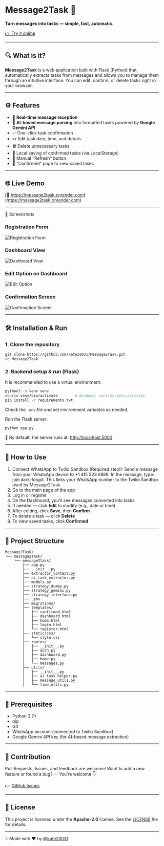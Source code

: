 # Message2Task 🚀

**Turn messages into tasks — simple, fast, automatic.**

[👉 Try it online](https://message2task.onrender.com)

---

## 🔍 What is it?

**Message2Task** is a web application built with Flask (Python) that automatically extracts tasks from messages and allows you to manage them through an intuitive interface. You can edit, confirm, or delete tasks right in your browser.

---

## ⚙️ Features

* 📩 **Real-time message reception**
* 🤖 **AI-based message parsing** into formatted tasks powered by **Google Gemini API**
* ✅ One-click task confirmation
* ✏️ Edit task date, time, and details
* 🗑️ Delete unnecessary tasks
* 💾 Local saving of confirmed tasks (via LocalStorage)
* 🔄 Manual "Refresh" button
* 👀 "Confirmed" page to view saved tasks

---

## 🌐 Live Demo

[🔗 https://message2task.onrender.com](https://message2task.onrender.com)

---

📸 Screenshots

### Registration Form
![Registration Form](images/registration_form.png)

### Dashboard View
![Dashboard View](images/dashboard_view.png)

### Edit Option on Dashboard
![Edit Option](images/edit_option.png)

### Confirmation Screen
![Confirmation Screen](images/confirmation_screen.png)


---

## 🛠️ Installation & Run

### 1. Clone the repository

```bash
git clone https://github.com/kate20031/Message2Task.git
cd Message2Task
```

### 2. Backend setup & run (Flask)

It is recommended to use a virtual environment:

```bash
python3 -m venv venv
source venv/bin/activate        # Windows: venv\Scripts\activate
pip install -r requirements.txt
```

Check the `.env` file and set environment variables as needed.

Run the Flask server:

```bash
python app.py
```

📍 By default, the server runs at: [http://localhost:5000](http://localhost:5000)

---

## 🧪 How to Use
1. Connect WhatsApp to Twilio Sandbox (Required step!):
Send a message from your WhatsApp device to +1 415 523 8886.
In the message, type: join dark-forgot.
This links your WhatsApp number to the Twilio Sandbox used by Message2Task.
2. Go to the main page of the app
3. Log in or register
4. On the Dashboard, you'll see messages converted into tasks
5. If needed — click **Edit** to modify (e.g., date or time)
6. After editing, click **Save**, then **Confirm**
7. To delete a task — click **Delete**
8. To view saved tasks, click **Confirmed**

---

## 🧹 Project Structure

```
Message2Task/
└── message2task/
    └── message2task/
        ├── app.py
        ├── __init__.py
        ├── extractor_context.py
        ├── ai_task_extractor.py
        ├── models.py
        ├── strategy_dummy.py
        ├── strategy_gemini.py
        ├── strategy_interface.py
        ├── .env
        ├── migrations/
        ├── templates/
        │   ├── confirmed.html
        │   ├── dashboard.html
        │   ├── home.html
        │   ├── login.html
        │   └── register.html
        ├── static/css/
        │   └── style.css
        ├── routes/
        │   ├── __init__.py
        │   ├── auth.py
        │   ├── dashboard.py
        │   ├── home.py
        │   └── messages.py
        ├── utils/
        │   ├── __init__.py
        │   ├── ai_task_helper.py
        │   ├── message_utils.py
        │   └── time_utils.py

```

---

## 🤠 Prerequisites

* Python 3.7+
* pip
* Git
* WhatsApp account (connected to Twilio Sandbox)
* Google Gemini API key (for AI-based message extraction)
---

## 🤝 Contribution

Pull Requests, Issues, and feedback are welcome!
Want to add a new feature or found a bug? — You’re welcome 👇

👉 [GitHub Issues](https://github.com/kate20031/Message2Task/issues)

---

## 📄 License

This project is licensed under the **Apache-2.0** license.
See the  [LICENSE](LICENSE) file for details.

---

💡 Made with ❤️ by [@kate20031](https://github.com/kate20031)
